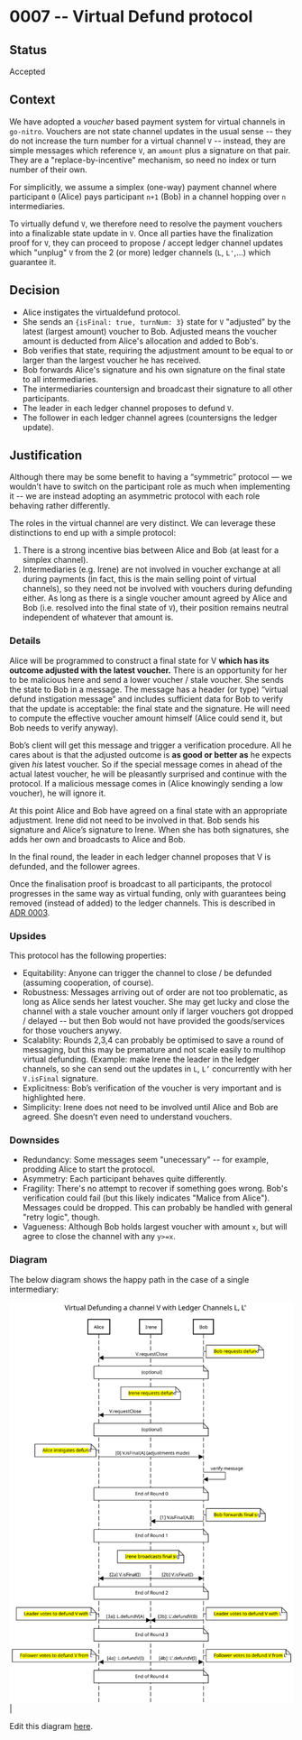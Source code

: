 # 0007 -- Virtual Defund protocol

## Status

Accepted

## Context

We have adopted a _voucher_ based payment system for virtual channels in `go-nitro`. Vouchers are not state channel updates in the usual sense -- they do not increase the turn number for a virtual channel `V` -- instead, they are simple messages which reference `V`, an `amount` plus a signature on that pair. They are a "replace-by-incentive" mechanism, so need no index or turn number of their own.

For simplicitly, we assume a simplex (one-way) payment channel where participant `0` (Alice) pays participant `n+1` (Bob) in a channel hopping over `n` intermediaries.

To virtually defund `V`, we therefore need to resolve the payment vouchers into a finalizable state update in `V`. Once all parties have the finalization proof for `V`, they can proceed to propose / accept ledger channel updates which "unplug" `V` from the 2 (or more) ledger channels (`L`, `L'`,...) which guarantee it.

## Decision

- Alice instigates the virtualdefund protocol.
- She sends an `{isFinal: true, turnNum: 3}` state for `V` "adjusted" by the latest (largest amount) voucher to Bob. Adjusted means the voucher amount is deducted from Alice's allocation and added to Bob's.
- Bob verifies that state, requiring the adjustment amount to be equal to or larger than the largest voucher he has received.
- Bob forwards Alice's signature and his own signature on the final state to all intermediaries.
- The intermediaries countersign and broadcast their signature to all other participants.
- The leader in each ledger channel proposes to defund `V`.
- The follower in each ledger channel agrees (countersigns the ledger update).

## Justification

Although there may be some benefit to having a “symmetric” protocol — we wouldn’t have to switch on the participant role as much when implementing it -- we are instead adopting an asymmetric protocol with each role behaving rather differently.

The roles in the virtual channel are very distinct. We can leverage these distinctions to end up with a simple protocol:

1. There is a strong incentive bias between Alice and Bob (at least for a simplex channel).
2. Intermediaries (e.g. Irene) are not involved in voucher exchange at all during payments (in fact, this is the main selling point of virtual channels), so they need not be involved with vouchers during defunding either. As long as there is a single voucher amount agreed by Alice and Bob (i.e. resolved into the final state of `V`), their position remains neutral independent of whatever that amount is.

### Details

Alice will be programmed to construct a final state for V **which has its outcome adjusted with the latest voucher.** There is an opportunity for her to be malicious here and send a lower voucher / stale voucher. She sends the state to Bob in a message. The message has a header (or type) “virtual defund instigation message” and includes sufficient data for Bob to verify that the update is acceptable: the final state and the signature. He will need to compute the effective voucher amount himself (Alice could send it, but Bob needs to verify anyway).

Bob’s client will get this message and trigger a verification procedure. All he cares about is that the adjusted outcome is **as good or better as** he expects given _his_ latest voucher. So if the special message comes in ahead of the actual latest voucher, he will be pleasantly surprised and continue with the protocol. If a malicious message comes in (Alice knowingly sending a low voucher), he will ignore it.

At this point Alice and Bob have agreed on a final state with an appropriate adjustment. Irene did not need to be involved in that. Bob sends his signature and Alice’s signature to Irene. When she has both signatures, she adds her own and broadcasts to Alice and Bob.

In the final round, the leader in each ledger channel proposes that V is defunded, and the follower agrees.

Once the finalisation proof is broadcast to all participants, the protocol progresses in the same way as virtual funding, only with guarantees being removed (instead of added) to the ledger channels. This is described in [ADR 0003](./0003-consensus-ledger-channels.md).

### Upsides

This protocol has the following properties:

- Equitability: Anyone can trigger the channel to close / be defunded (assuming cooperation, of course).
- Robustness: Messages arriving out of order are not too problematic, as long as Alice sends her latest voucher. She may get lucky and close the channel with a stale voucher amount only if larger vouchers got dropped / delayed -- but then Bob would not have provided the goods/services for those vouchers anywy.
- Scalablity: Rounds 2,3,4 can probably be optimised to save a round of messaging, but this may be premature and not scale easily to multihop virtual defunding. (Example: make Irene the leader in the ledger channels, so she can send out the updates in `L`, `L’` concurrently with her `V.isFinal` signature.
- Explicitness: Bob’s verification of the voucher is very important and is highlighted here.
- Simplicity: Irene does not need to be involved until Alice and Bob are agreed. She doesn’t even need to understand vouchers.

### Downsides

- Redundancy: Some messages seem "unecessary" -- for example, prodding Alice to start the protocol.
- Asymmetry: Each participant behaves quite differently.
- Fragility: There's no attempt to recover if something goes wrong. Bob's verification could fail (but this likely indicates "Malice from Alice"). Messages could be dropped. This can probably be handled with general "retry logic", though.
- Vagueness: Although Bob holds largest voucher with amount `x`, but will agree to close the channel with any `y>=x`.

### Diagram

The below diagram shows the happy path in the case of a single intermediary:

![Virtual Defunding Sequence Diagram](./virtual-defunding.svg)|

Edit this diagram [here](https://sequencediagram.org/index.html#initialData=C4S2BsFMAIDUQE7AK4ENzQCKQGbIHYAmI+A5tKtAMYAWq++kGs0A7mDdADKSGmQJoAYToMmAZ24AabgHIAUPIAOqJCCogV+YNABEAQXDrIuipP3LVoDVp26AkgkiNTqSfctqb9OwCEA9gBGrpK+iioI6FDg8vj+wDAIIKQ0Ov440L7QAFzQADyBqFQA1qQI-gSE2QDEAJ5M4P6sAHwBgdBOAI7IkOLAkoS4lfK+ALTN+rmwAHRdPX1CjeKQnlFM0Ok4sfEw-gBuAtD6Ur65ABT+SqD++OgAlIpxCRsHgvY5+YUlZRVENfXgRotRzORKQbq9frQQZ4IirQFMeT2caTOCzcHzYCLfzLeHRDY4LZPXavI4nc6Xa63cAPPGI4nQKA4NIZfQfApFUrlSr-BpNCZGKgwEh9ZKoBIDIZw-TjU7QADaAAYALpokDiABiJHQZ30d2gZ1QhAAVsg+gBbZxQ81GyAPCJrDCbEay3KvEA4WrQS3icSofjbZ77Q7HOUAUSIBOgACVfoRoIrwqpHYHEslUlGsrkOd9uX86nyWm1oDh-AhWKpCJIcNqMOJki7mvZcvKAIyqmbqrXU3Une3JhFOwmpl4h8nQCPx9IxuPQVuKEfBt7sr5cuO8wH8kGMaCBcpGqhuKE16nQeukOkxZETFsAJlQHemXdrZ3sD2vcvlt8Cj+fPbfl4EkSOyjoIoa5JOUaxpU0C3gugEjkyLJHCunI-DyBabi0PC2oIew7JIwD+NCUrxiw7DAJwXDyDKTYtgAzA+uRcNMMKVLAuoPGMdEKvRP7MbIrGkRxvgPAySQpMhWafGheZVJhQLNDhgx4QR0BESRsJkWwHByIBzqLqS4ETpG07QZG9FJpEg6IbgyFstmq7ofmAKKRq-hYYc+ESupxFsZGLA4OU5rcEiKItgALEx3BCVpHEAeJ6ZSahubrgp-LuZ5qk+Rp-naUF-ghVwCgfpF-FyLF7Gvv21n4s6DJLmS4amRk5nxhFQA).
